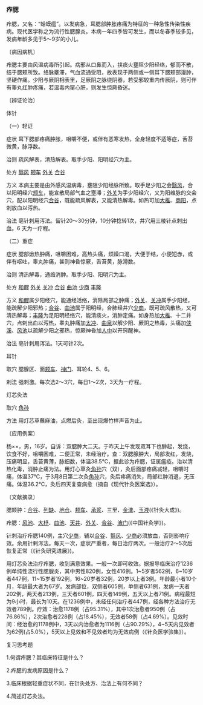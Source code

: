 ### 痄腮

痄腮，又名：“蛤蟆瘟”。以发病急，耳腮部肿胀疼痛为特征的一种急性传染性疾病。现代医学称之为流行性腮腺炎。本病一年四季皆可发生，而以冬春季较多见，发病年龄多见于5～9岁的小儿。

〔病因病机〕

痄腮主要由风温病毒所引起。病邪从口鼻而入，挟痰火壅阻少阳经络，郁而不散，结于腮颊所致。络脉壅滞，气血流通受阻，故表现于两侧或一侧耳下腮颊部漫肿，坚硬作痛。少阳与厥阴相表里，足厥阴之脉绕阴器，若受邪较重内传厥阴，则可伴有睾丸红肿疼痛，若温毒内窜心肝，则发生惊厥昏迷。

〔辨证论治〕

体针

（一）轻证

症状  耳下腮部疼痛肿胀，咀嚼不便，或伴有恶寒发热，全身轻度不适等症，舌苔微黄，脉浮数。

治则  疏风解表，清热解表。取手少阳、阳明经穴为主。

处方  [翳风](https://www.gmzyjc.com/read/zjs/zjs3.1.9-12-0.0.2.3.17.md)  [颊车](https://www.gmzyjc.com/read/zjs/zjs3.1.1-3-0.1.3.3.6.md)  [外关](https://www.gmzyjc.com/read/zjs/zjs3.1.9-12-0.0.2.3.5.md)  [合谷](https://www.gmzyjc.com/read/zjs/zjs3.1.1-3-0.1.2.3.4.md)

方义  本病主要是由外感风温病毒，壅阻少阳经脉所致。取手足少阳之会[翳风](https://www.gmzyjc.com/read/zjs/zjs3.1.9-12-0.0.2.3.17.md)，合以阳明经穴[颊车](https://www.gmzyjc.com/read/zjs/zjs3.1.1-3-0.1.3.3.6.md)，能宣散局部气血之壅滞；[外关](https://www.gmzyjc.com/read/zjs/zjs3.1.9-12-0.0.2.3.5.md)为手少阳经穴，又为阳维脉的交会穴，配以阳明经穴[合谷](https://www.gmzyjc.com/read/zjs/zjs3.1.1-3-0.1.2.3.4.md)，既能疏风解表，又能清热解毒。如热可加[大椎](https://www.gmzyjc.com/read/zjs/zjs3.2.2-0.0.1.3.14.md)、[商阳](https://www.gmzyjc.com/read/zjs/zjs3.1.1-3-0.1.2.3.1.md)，点剌放血以泻热。

治法  亳针刺用泻法。留针20～30分钟，10分钟捻转1次，井穴用三棱针点刺出血。6 天为一疗程。

（二）重症

症状  腮部焮热肿痛，咀嚼困难，高热头痛，烦躁口渴，大便于结，小便短赤，或伴有呕吐，睾丸肿痛，甚则神昏惊厥，舌苔黄，脉滑数。

治则  清热解毒，通络消肿。取手少阳、阳明穴为主。

处方  [和髎](https://www.gmzyjc.com/read/zjs/zjs3.1.9-12-0.0.2.3.22.md)  [外关](https://www.gmzyjc.com/read/zjs/zjs3.1.9-12-0.0.2.3.5.md)  [关冲](https://www.gmzyjc.com/read/zjs/zjs3.1.9-12-0.0.2.3.1.md)  [合谷](https://www.gmzyjc.com/read/zjs/zjs3.1.1-3-0.1.2.3.4.md)  [曲池](https://www.gmzyjc.com/read/zjs/zjs3.1.1-3-0.1.2.3.11.md)  [少商](https://www.gmzyjc.com/read/zjs/zjs3.1.1-3-0.1.1.3.10.1.md)  [丰隆](https://www.gmzyjc.com/read/zjs/zjs3.1.1-3-0.1.3.3.40.md)

方义  [和髎](https://www.gmzyjc.com/read/zjs/zjs3.1.9-12-0.0.2.3.22.md)属少阳经穴，能通经活络，消除局部之肿痛；[外关](https://www.gmzyjc.com/read/zjs/zjs3.1.9-12-0.0.2.3.5.md)、[关冲](https://www.gmzyjc.com/read/zjs/zjs3.1.9-12-0.0.2.3.1.md)属手少阳经，能疏解少阳邪热；[合谷](https://www.gmzyjc.com/read/zjs/zjs3.1.1-3-0.1.2.3.4.md)、[曲池](https://www.gmzyjc.com/read/zjs/zjs3.1.1-3-0.1.2.3.11.md)属于阳明经，合肺经井穴[少商](https://www.gmzyjc.com/read/zjs/zjs3.1.1-3-0.1.1.3.10.1.md)，既可疏风散热，又可清热解毒；[丰隆](https://www.gmzyjc.com/read/zjs/zjs3.1.1-3-0.1.3.3.40.md)为足阳明经络穴，能清痰火，消肿定痛。如身热加[大椎](https://www.gmzyjc.com/read/zjs/zjs3.2.2-0.0.1.3.14.md)、十二井穴，点剌出血以泻热，睾丸肿痛加[太冲](https://www.gmzyjc.com/read/zjs/zjs3.1.9-12-0.0.4.3.3.md)、[曲泉](https://www.gmzyjc.com/read/zjs/zjs3.1.9-12-0.0.4.3.8.md)以解少阳、厥阴之热毒，头痛加[侠溪](https://www.gmzyjc.com/read/zjs/zjs3.1.9-12-0.0.3.3.43.md)、[风池](https://www.gmzyjc.com/read/zjs/zjs3.1.9-12-0.0.3.3.20.md)以疏解少阳之邪热，惊厥神昏加[人中](https://www.gmzyjc.com/read/zjs/zjs3.2.2-0.0.1.3.26.md)以开窍醒神。

治法  亳针刺用泻法。1天可针2次。

耳针

取穴  腮腺区、面[颊车](https://www.gmzyjc.com/read/zjs/zjs3.1.1-3-0.1.3.3.6.md)、[神门](https://www.gmzyjc.com/read/zjs/zjs3.1.4-6-0.0.2.3.7.md)、耳轮4、5、6。

剌法  强刺激。每次选2～3穴，每日1～2次，3天为一疗程。

灯芯灸法

取穴  [角孙](https://www.gmzyjc.com/read/zjs/zjs3.1.9-12-0.0.2.3.20.md)

方法  用灯芯草蘸麻油，点燃后灸，至出现爆竹样声音为止。

〔应用例案〕

杨××，男，16岁。自诉：双腮肿大二天。于昨天上午发现双耳下也肿起，发烧，饮食不好，咀嚼困难，二便正常，未经治疗。查：双腮腺肿大，局部发红，发烧，压痛明显，舌苔黄薄，脉细数，体温38.5℃，据此诊为痄腮，证属瘟疫。治以清热化毒，消肿止痛为法。用灯心草灸[角孙](https://www.gmzyjc.com/read/zjs/zjs3.1.9-12-0.0.2.3.20.md)穴（双），灸后面部疼痛减轻，咀嚼时痛，体温37℃，于3月8日第二次灸[角孙](https://www.gmzyjc.com/read/zjs/zjs3.1.9-12-0.0.2.3.20.md)穴，灸后疼痛消失，局部红肿消退，无压痛。体温36.2℃，灸后四天复查病愈（摘自《现代针灸医案选》）。

〔文献摘录〕

腮颊肿：[合谷](https://www.gmzyjc.com/read/zjs/zjs3.1.1-3-0.1.2.3.4.md)、[列缺](https://www.gmzyjc.com/read/zjs/zjs3.1.1-3-0.1.1.3.7.md)、[地仓](https://www.gmzyjc.com/read/zjs/zjs3.1.1-3-0.1.3.3.4.md)、[颊车](https://www.gmzyjc.com/read/zjs/zjs3.1.1-3-0.1.3.3.6.md)、[承浆](https://www.gmzyjc.com/read/zjs/zjs3.2.1-0.1.1.3.22.md)、三里、[金津](https://www.gmzyjc.com/read/zjs/zjs3.4-0.1.1.7.0.md)、[玉液](https://www.gmzyjc.com/read/zjs/zjs3.4-0.1.1.7.0.md)(《针灸大成》)。

痄腮：[风池](https://www.gmzyjc.com/read/zjs/zjs3.1.9-12-0.0.3.3.20.md)、[大杼](https://www.gmzyjc.com/read/zjs/zjs3.1.7-8-0.0.1.3.11.md)、[曲池](https://www.gmzyjc.com/read/zjs/zjs3.1.1-3-0.1.2.3.11.md)、[天井](https://www.gmzyjc.com/read/zjs/zjs3.1.9-12-0.0.2.3.10.md)、[外关](https://www.gmzyjc.com/read/zjs/zjs3.1.9-12-0.0.2.3.5.md)、[合谷](https://www.gmzyjc.com/read/zjs/zjs3.1.1-3-0.1.2.3.4.md)、[液门](https://www.gmzyjc.com/read/zjs/zjs3.1.9-12-0.0.2.3.2.md)(《中国针灸学》)。

针刺治疗痄腮140例，主穴[少商](https://www.gmzyjc.com/read/zjs/zjs3.1.1-3-0.1.1.3.10.1.md)，辅以[合谷](https://www.gmzyjc.com/read/zjs/zjs3.1.1-3-0.1.2.3.4.md)、[翳风](https://www.gmzyjc.com/read/zjs/zjs3.1.9-12-0.0.2.3.17.md)、[少商](https://www.gmzyjc.com/read/zjs/zjs3.1.1-3-0.1.1.3.10.1.md)必须放血，否则影响疗效。余用针剌泻法。每天一次，症状严重者，每日治疗两次。一般治疗2～5次后恢复正常（《针灸研究进展》)。

用灯芯灸法治疗痄腮，收到满意效果。一般一次即可收效。据报导临床治疗1236例单纯性流行性腮腺炎，其中男性820例，女性416例。1~5岁者562例，6~10岁者447例，11~15岁者192例，16~20岁者32例，20岁以上者3例。年龄最小者10个月，年龄最大者为67岁。发病部位，双侧者605例，单侧者631例，发病一天者202例，两天者213例，三天者601例，四天者149例，五天以上者71例。病程最短为9小时，最长为10天。在1236例中，未经任何治疗者447例，经各种方法治疗无效者789例。疗效：治愈1178例（占95.31%），其中1次治愈者950例（占76.86%），2次治愈者228例（占18.45%），无效者58例（占4.69%）。见效时间：经治愈的1178例中，3天以内治愈者为1116例（占90.29%），4~5天内见效者为62例(占5.0%），5天以上见效和不见效者均为无效病例（《针灸医学验集》）。

复习思考题

1.何谓痄腮？其临床特征是什么？

2.痄腮的发病原因是什么？

3.临床根据轻重症状不同，在针灸处方、治法上有何不同？

4.简述灯芯灸法。
